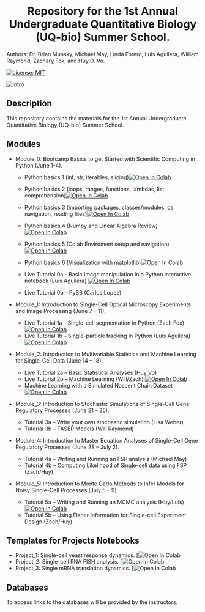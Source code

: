 

<center><h1> Repository for the 1st Annual Undergraduate Quantitative Biology (UQ-bio) Summer School. </h1></center>


Authors: Dr. Brian Munsky, Michael May, Linda Forero, Luis Aguilera, William Raymond, Zachary Fox, and Huy D. Vo.

[![License: MIT](https://img.shields.io/badge/License-MIT-yellow.svg)](https://opensource.org/licenses/MIT)

![Intro](https://github.com/MunskyGroup/uqbio2021/blob/main/templates/intro.png)


## Description

This repository contains the materials for the 1st Annual Undergraduate Quantitative Biology (UQ-bio) Summer School.

## Modules

* Module_0: Bootcamp Basics to get Started with Scientific Computing in Python (June 1-4).
  * Python basics 1 (int, str, iterables, slicing)[![Open In Colab](https://colab.research.google.com/assets/colab-badge.svg)](https://colab.research.google.com/drive/167EXFCoYCTcqGqljwddWRF1nwTTc_eig?usp=sharing)
  * Python basics 2 (loops, ranges, functions, lambdas, list comprehension)[![Open In Colab](https://colab.research.google.com/assets/colab-badge.svg)](https://colab.research.google.com/drive/1oMiuuyT0X_UBt9M0mU4klC_WTXCs2XOq?usp=sharing)
  * Python basics 3 (importing packages, classes/modules, os navigation, reading files)[![Open In Colab](https://colab.research.google.com/assets/colab-badge.svg)](https://colab.research.google.com/drive/1SxDI--nHoP7tkq9tMBVcvmqSD8NoZLOo?usp=sharing)
  * Python basics 4 (Numpy and Linear Algebra Review)[![Open In Colab](https://colab.research.google.com/assets/colab-badge.svg)](https://colab.research.google.com/drive/1UpYhbEogKW7T03Wz6-6sLg4TdEVYbPIP?usp=sharing)
  * Python basics 5 (Colab Enviroment setup and navigation)[![Open In Colab](https://colab.research.google.com/assets/colab-badge.svg)](https://colab.research.google.com/drive/1Z4KaQvTRLPsZ8-OHz7RzpieT3mgZVi1Q?usp=sharing)
  * Python basics 6 (Visualization with matplotlib)[![Open In Colab](https://colab.research.google.com/assets/colab-badge.svg)](https://colab.research.google.com/drive/1hilQWOei8M1RJA5lJAX4Ea3i62Wv9eVi?usp=sharing)

  * Live Tutorial 0a - Basic Image manipulation in a Python interactive notebook (Luis Aguilera)
[![Open In Colab](https://colab.research.google.com/assets/colab-badge.svg)](https://colab.research.google.com/drive/1o3JJE4EjfW9P5ZITEeS5p8Ui60xV3etK?usp=sharing)
  * Live Tutorial 0b – PySB (Carlos Lopez)

* Module_1: Introduction to Single-Cell Optical Microscopy Experiments and Image Processing (June 7 – 11).
  * Live Tutorial 1a – Single-cell segmentation in Python (Zach Fox) [![Open In Colab](https://colab.research.google.com/assets/colab-badge.svg)](https://colab.research.google.com/drive/1sxTz46Nwaol15dCML3ZGqoV46ehBJtMP?usp=sharing)
  * Live Tutorial 1b – Single-particle tracking in Python (Luis Aguilera)  [![Open In Colab](https://colab.research.google.com/assets/colab-badge.svg)](https://colab.research.google.com/drive/1FcudIyndrXDOmYadUXlPgDOIP6yNP0ZZ?usp=sharing)


* Module_2: Introduction to Multivariable Statistics and Machine Learning for Single-Cell Data (June 14 – 18).
  * Live Tutorial 2a – Basic Statistical Analyses (Huy Vo)
  * Live Tutorial 2b – Machine Learning (Will/Zach) [![Open In Colab](https://colab.research.google.com/assets/colab-badge.svg)](https://colab.research.google.com/drive/1SOR-9YmcLehQyIIDKJZW6kAtcjhKwn2O?usp=sharing)
  * Machine Learning with a Simulated Nascent Chain Dataset [![Open In Colab](https://colab.research.google.com/assets/colab-badge.svg)](https://colab.research.google.com/drive/1rmTNVq6erTA0M8YFPz0uF7h5A6L7-M4J?usp=sharing)

* Module_3: Introduction to Stochastic Simulations of Single-Cell Gene Regulatory Processes (June 21 – 25).
  * Tutorial 3a – Write your own stochastic simulation (Lisa Weber)
  * Tutorial 3b – TASEP Models (Will Raymond)

* Module_4: Introduction to Master Equation Analyses of Single-Cell Gene Regulatory Processes (June 28 – July 2).
  * Tutorial 4a – Writing and Running an FSP analysis (Michael May)
  * Tutorial 4b – Computing Likelihood of Single-cell data using FSP (Zach/Huy)

* Module_5: Introduction to Monte Carlo Methods to Infer Models for Noisy Single-Cell
Processes (July 5 – 9).
  * Tutorial 5a – Writing and Running an MCMC analysis (Huy/Luis)
[![Open In Colab](https://colab.research.google.com/assets/colab-badge.svg)](https://colab.research.google.com/drive/1zc5cJG9pnuMEMxfiYWYRip78sAbd8jzm?usp=sharing)
  * Tutorial 5b – Using Fisher Information for Single-cell Experiment Design (Zach/Huy)


## Templates for Projects Notebooks
* Project_1: Single-cell yeast response dynamics. [![Open In Colab]()
* Project_2: Single-cell RNA FISH analysis. [![Open In Colab]()
* Project_3: Single mRNA translation dynamics. [![Open In Colab]()

## Databases
To access links to the databases will be provided by the instructors.

